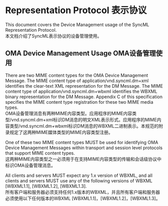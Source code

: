 # Representation Protocol 表示协议
This document covers the Device Management usage of the SyncML Representation Protocol.<br/>
本文档介绍了SyncML表示协议的设备管理使用。

## OMA Device Management Usage OMA设备管理使用
There are two MIME content types for the OMA Device Management Message. The MIME content type of application/vnd.syncml.dm+xml identifies the clear-text XML representation for the DM Message. The MIME content type of application/vnd.syncml.dm+wbxml identifies the WBXML binary representation for the DM Message. Appendix C of this specification specifies the MIME content type registration for these two MIME media types.<br/>
OMA设备管理消息有两种MIME内容类型。应用程序的MIME内容类型/vnd.syncml.dm+xml标识DM消息的明文XML表示形式。应用程序的MIME内容类型/vnd.syncml.dm+wbxml标识DM消息的WBXML二进制表示。本规范的附录规定了这两种MIME媒体类型的MIME内容类型注册。

One of these two MIME content types MUST be used for identifying OMA Device Management Messages within transport and session level protocols that support MIME content types.<br/>
这两种MIME内容类型之一必须用于在支持MIME内容类型的传输和会话级协议中标识OMA设备管理消息。

All clients and servers MUST expect any 1.x version of WBXML, and all clients and servers MUST use any of the following versions of WBXML [WBXML1.1], [WBXML1.2], [WBXML1.3].<br/>
所有客户端和服务器必须支持任何1.x版本的WBXML，并且所有客户端和服务器必须使用以下任何版本的WBXML [WBXML1.1]，[WBXML1.2]，[WBXML1.3]。